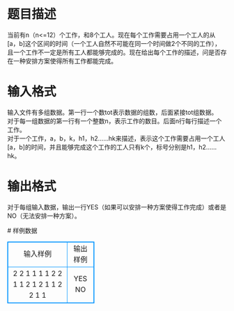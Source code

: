 # 

 
 # 题目描述 
<p>
当前有n（n<=12）个工作，和8个工人。现在每个工作需要占用一个工人的从[a，b]这个区间的时间（一个工人自然不可能在同一个时间做2个不同的工作），且一个工作不一定是所有工人都能够完成的。现在给出每个工作的描述，问是否存在一种安排方案使得所有工作都能完成。</p> 

 
 # 输入格式 
<p>
输入文件有多组数据。第一行一个数tot表示数据的组数，后面紧接tot组数据。<br>对于每一组数据的第一行有一个整数n，表示工作的数目。后面n行每行描述一个工作。<br>对于一个工作，a，b，k，h1，h2……hk来描述，表示这个工作需要占用一个工人[a，b]的时间，并且能够完成这个工作的工人只有k个，标号分别是h1，h2……hk。<br></p> 

 
 # 输出格式 
<p>
对于每组输入数据，输出一行YES（如果可以安排一种方案使得工作完成）或者是NO（无法安排一种方案）。</p> 
# 样例数据
<style>
        table,table tr th, table tr td { border:1px solid #0094ff; }
        table { width: 200px; min-height: 25px; line-height: 25px; text-align: center; border-collapse: collapse;}   
    </style>
<table>
	<tr>
		<td>输入样例</td>
		<td>输出样例</td>
	</tr>
<tr><td>2
2
1 1 1 1 
2 2 1 1
2
1 2 1 1 
2 2 1 1
</td><td>YES
NO</td></tr></table>
